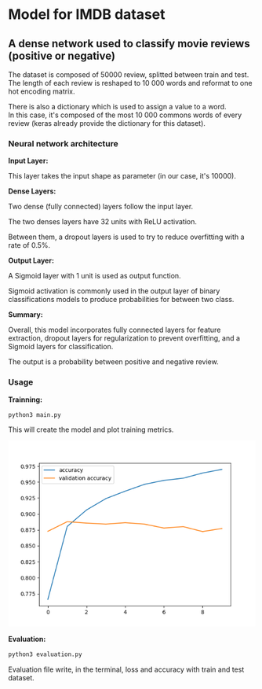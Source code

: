 # Model for IMDB dataset
## A dense network used to classify movie reviews (positive or negative)  

The dataset is composed of 50000 review, splitted between train and test. The length of each review is reshaped to 10 000 words and reformat to one hot encoding matrix.

There is also a dictionary which is used to assign a value to a word. 
</br>
In this case, it's composed of the most 10 000 commons words of every review (keras already provide the dictionary for this dataset).


### Neural network architecture
__Input Layer:__

This layer takes the input shape as parameter (in our case, it's 10000).


__Dense Layers:__

Two dense (fully connected) layers follow the input layer.

The two denses layers have 32 units with ReLU activation.

Between them, a dropout layers is used to try to reduce overfitting with a rate of 0.5%.


__Output Layer:__

A Sigmoid layer with 1 unit is used as output function.

Sigmoid activation is commonly used in the output layer of binary classifications models to produce probabilities for between two class.


__Summary:__

Overall, this model incorporates fully connected layers for feature extraction, dropout layers for regularization to prevent overfitting, and a Sigmoid layers for classification.

The output is a probability between positive and negative review.



### Usage

__Trainning:__
```sh
python3 main.py
```
This will create the model and plot training metrics.

![new datasets](https://raw.githubusercontent.com/Armandase/models/main/imdb_one_hot/assets/accuracy.png)


__Evaluation:__
```sh
python3 evaluation.py
```

Evaluation file write, in the terminal, loss and accuracy with train and test dataset.
